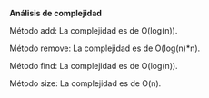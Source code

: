 **Análisis de complejidad**

Método add: La complejidad es de O(log(n)).

Método remove: La complejidad es de O(log(n)*n).

Método find: La complejidad es de O(log(n)).

Método size: La complejidad es de O(n).
